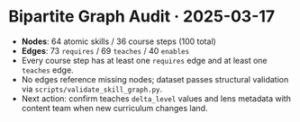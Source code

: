 # Bipartite Graph Audit · 2025-03-17

- **Nodes**: 64 atomic skills / 36 course steps (100 total)
- **Edges**: 73 `requires` / 69 `teaches` / 40 `enables`
- Every course step has at least one `requires` edge and at least one `teaches` edge.
- No edges reference missing nodes; dataset passes structural validation via `scripts/validate_skill_graph.py`.
- Next action: confirm teaches `delta_level` values and lens metadata with content team when new curriculum changes land.
